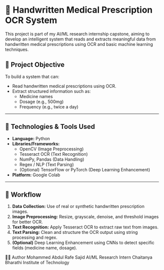 
# 📝 Handwritten Medical Prescription OCR System

This project is part of my AI/ML research internship capstone, aiming to develop an intelligent system that reads and extracts meaningful data from handwritten medical prescriptions using OCR and basic machine learning techniques.

## 📌 Project Objective

To build a system that can:
- Read handwritten medical prescriptions using OCR.
- Extract structured information such as:
  - Medicine names
  - Dosage (e.g., 500mg)
  - Frequency (e.g., twice a day)

---

## 🧠 Technologies & Tools Used

- **Language:** Python
- **Libraries/Frameworks:**
  - OpenCV (Image Preprocessing)
  - Tesseract OCR (Text Recognition)
  - NumPy, Pandas (Data Handling)
  - Regex / NLP (Text Parsing)
  - (Optional) TensorFlow or PyTorch (Deep Learning Enhancement)
- **Platform:** Google Colab 

---

## 🔄 Workflow

1. **Data Collection:** Use of real or synthetic handwritten prescription images.
2. **Image Preprocessing:** Resize, grayscale, denoise, and threshold images for better OCR.
3. **Text Recognition:** Apply Tesseract OCR to extract raw text from images.
4. **Text Parsing:** Clean and structure the OCR output using string processing and regex.
5. **(Optional)** Deep Learning Enhancement using CNNs to detect specific fields (medicine name, dosage).

🙋‍♂️ Author
Mohammed Abdul Rafe Sajid
AI/ML Research Intern
Chaitanya Bharathi Institute of Technology

